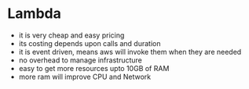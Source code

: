 
# Lambda
 - it is very cheap and easy pricing
 - its costing depends upon calls and duration
 - it is event driven, means aws will invoke them when they are needed
 - no overhead to manage infrastructure
 - easy to get more resources upto 10GB of RAM
 - more ram will improve CPU and Network

